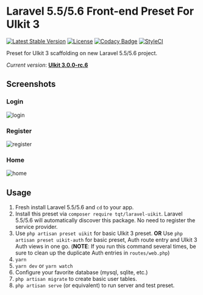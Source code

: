 # Laravel 5.5/5.6 Front-end Preset For UIkit 3

[![Latest Stable Version](https://poser.pugx.org/tqt/laravel-uikit/v/stable)](https://packagist.org/packages/tqt/laravel-uikit) [![License](https://poser.pugx.org/tqt/laravel-uikit/license)](https://packagist.org/packages/tqt/laravel-uikit) [![Codacy Badge](https://api.codacy.com/project/badge/Grade/ff2f3569f92047858650b41807eaa327)](https://www.codacy.com/app/cesaramirez/laravel-uikit?utm_source=github.com&utm_medium=referral&utm_content=twoquethree/laravel-uikit&utm_campaign=Badge_Grade) [![StyleCI](https://styleci.io/repos/19386515/shield?branch=master)](https://styleci.io/repos/110748648)

Preset for UIkit 3 scaffolding on new Laravel 5.5/5.6 project.

_Current version_: [**UIkit 3.0.0-rc.6**](https://getuikit.com)

## Screenshots

### Login

![login](https://user-images.githubusercontent.com/12446271/34858654-2e2d8c2a-f717-11e7-98cb-ab6904de89a0.png)

### Register

![register](https://user-images.githubusercontent.com/12446271/34858710-73aa482e-f717-11e7-987e-fa185b1b0556.png)

### Home

![home](https://user-images.githubusercontent.com/12446271/34858723-81beec08-f717-11e7-8336-5627c910074b.png)

## Usage

1.  Fresh install Laravel 5.5/5.6 and `cd` to your app.
2.  Install this preset via `composer require tqt/laravel-uikit`. Laravel 5.5/5.6 will automatically discover this package. No need to register the service provider.
3.  Use `php artisan preset uikit` for basic UIkit 3 preset. **OR** Use `php artisan preset uikit-auth` for basic preset, Auth route entry and UIkit 3 Auth views in one go. (**NOTE**: If you run this command several times, be sure to clean up the duplicate Auth entries in `routes/web.php`)
4.  `yarn`
5.  `yarn dev` or `yarn watch`
6.  Configure your favorite database (mysql, sqlite, etc.)
7.  `php artisan migrate` to create basic user tables.
8.  `php artisan serve` (or equivalent) to run server and test preset.
